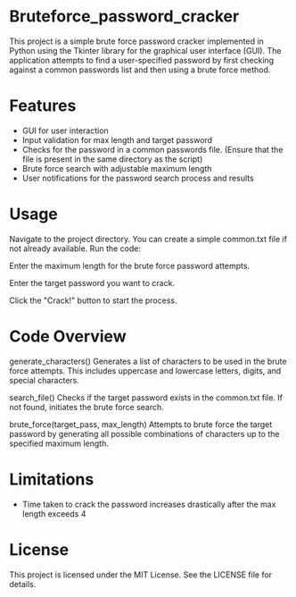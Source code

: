 # Bruteforce_password_cracker
This project is a simple brute force password cracker implemented in Python using the Tkinter library for the graphical user interface (GUI). The application attempts to find a user-specified password by first checking against a common passwords list and then using a brute force method.

# Features
* GUI for user interaction
* Input validation for max length and target password
* Checks for the password in a common passwords file. (Ensure that the file is present in the same directory as the script)
* Brute force search with adjustable maximum length
* User notifications for the password search process and results

# Usage
Navigate to the project directory.
You can create a simple common.txt file if not already available.
Run the code:

Enter the maximum length for the brute force password attempts.

Enter the target password you want to crack.

Click the "Crack!" button to start the process.

# Code Overview
generate_characters()
Generates a list of characters to be used in the brute force attempts. This includes uppercase and lowercase letters, digits, and special characters.

search_file()
Checks if the target password exists in the common.txt file. If not found, initiates the brute force search.

brute_force(target_pass, max_length)
Attempts to brute force the target password by generating all possible combinations of characters up to the specified maximum length.

# Limitations
* Time taken to crack the password increases drastically after the max length exceeds 4

# License
This project is licensed under the MIT License. See the LICENSE file for details.




